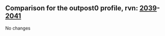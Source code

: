 ## Comparison for the outpost0 profile, rvn: [2039](https://github.com/PRO100KatYT/FortniteProfileRevisions/tree/main/profiles/outpost0/2039%20outpost0.json)-[2041](https://github.com/PRO100KatYT/FortniteProfileRevisions/tree/main/profiles/outpost0/2041%20outpost0.json)

No changes
